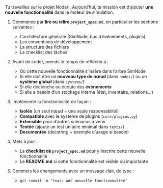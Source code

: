 Tu travailles sur le projet Nodari. Aujourd’hui, ta mission est d’ajouter **une nouvelle fonctionnalité** dans le moteur de simulation.

1. Commence par **lire ou relire `project_spec.md`**, en particulier les sections suivantes :
   - L’architecture générale (SimNode, bus d’événements, plugins)
   - Les conventions de développement
   - La structure des fichiers
   - La checklist des tâches

2. Avant de coder, prends le temps de réfléchir à :
   - Où cette nouvelle fonctionnalité s’insère dans l’arbre SimNode
   - Si elle doit être un **nouveau type de nœud** (dans `nodes/`) ou un **système global** (dans `systems/`)
   - Si elle déclenche ou écoute des **événements**
   - Si elle a besoin d’un stockage interne (état, inventaire, relations…)

3. Implémente la fonctionnalité de façon :
   - **Isolée** (un seul nœud = une seule responsabilité)
   - **Compatible** avec le système de plugins (`core/plugins.py`)
   - **Extensible** pour d’autres scénarios à venir
   - **Testée** (ajoute un test unitaire minimal dans `tests/`)
   - **Documentée** (docstring + exemple d’usage si besoin)

4. Mets à jour :
   - La **checklist de `project_spec.md`** pour y inscrire cette nouvelle fonctionnalité
   - Le **README.md** si cette fonctionnalité est visible ou importante

5. Commets les changements avec un message clair, du type :
   - `git commit -m "feat: add nouvelle fonctionnalité"`

